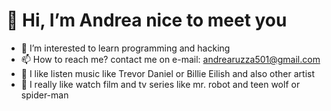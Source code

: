 # 👋 Hi, I’m Andrea nice to meet you
- 👀 I’m interested to learn programming and hacking
- 📫 How to reach me? contact me on e-mail: andrearuzza501@gmail.com
- 🎵 I like listen music like Trevor Daniel or Billie Eilish and also other artist
- 🎥 I really like watch film and tv series like mr. robot and teen wolf or spider-man

<!---
ANDRIX99/ANDRIX99 is a ✨ special ✨ repository because its `README.md` (this file) appears on your GitHub profile.
You can click the Preview link to take a look at your changes.
--->

